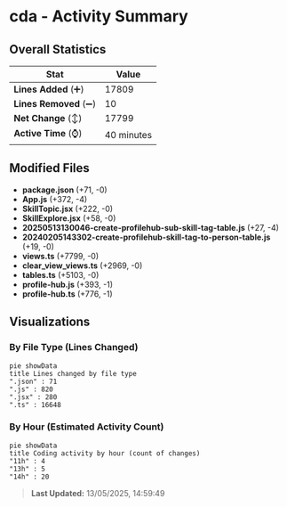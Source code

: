 # cda - Activity Summary 

## Overall Statistics

| Stat                   | Value                                                             |
| ---------------------- | ----------------------------------------------------------------- |
| **Lines Added** (➕)   | 17809                                          |
| **Lines Removed** (➖) | 10                                        |
| **Net Change** (↕)    | 17799                |
| **Active Time** (⌚)   | 40 minutes |


## Modified Files
- **package.json** (+71, -0)
- **App.js** (+372, -4)
- **SkillTopic.jsx** (+222, -0)
- **SkillExplore.jsx** (+58, -0)
- **20250513130046-create-profilehub-sub-skill-tag-table.js** (+27, -4)
- **20240205143302-create-profilehub-skill-tag-to-person-table.js** (+19, -0)
- **views.ts** (+7799, -0)
- **clear_view_views.ts** (+2969, -0)
- **tables.ts** (+5103, -0)
- **profile-hub.js** (+393, -1)
- **profile-hub.ts** (+776, -1)

## Visualizations

### By File Type (Lines Changed)

```mermaid
pie showData
title Lines changed by file type
".json" : 71
".js" : 820
".jsx" : 280
".ts" : 16648
```

### By Hour (Estimated Activity Count)

```mermaid
pie showData
title Coding activity by hour (count of changes)
"11h" : 4
"13h" : 5
"14h" : 20
```


> **Last Updated:** 13/05/2025, 14:59:49